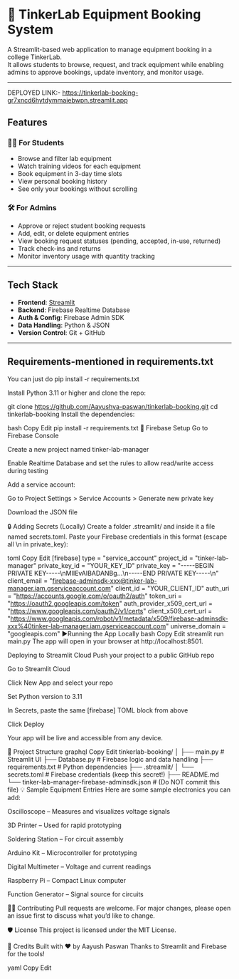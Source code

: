 # 🧪 TinkerLab Equipment Booking System

A Streamlit-based web application to manage equipment booking in a college TinkerLab.  
It allows students to browse, request, and track equipment while enabling admins to approve bookings, update inventory, and monitor usage.

---
DEPLOYED LINK:- https://tinkerlab-booking-gr7xncd6hytdymmaiebwpn.streamlit.app

## Features

### 👨‍🎓 For Students
- Browse and filter lab equipment
- Watch training videos for each equipment
- Book equipment in 3-day time slots
- View personal booking history
- See only your bookings without scrolling

### 🛠️ For Admins
- Approve or reject student booking requests
- Add, edit, or delete equipment entries
- View booking request statuses (pending, accepted, in-use, returned)
- Track check-ins and returns
- Monitor inventory usage with quantity tracking

---

##  Tech Stack

- **Frontend**: [Streamlit](https://streamlit.io/)
- **Backend**: Firebase Realtime Database
- **Auth & Config**: Firebase Admin SDK
- **Data Handling**: Python & JSON
- **Version Control**: Git + GitHub

---

## Requirements-mentioned in requirements.txt
You can just do pip install -r requirements.txt


Install Python 3.11 or higher and clone the repo:


git clone https://github.com/Aayushya-paswan/tinkerlab-booking.git
cd tinkerlab-booking
Install the dependencies:

bash
Copy
Edit
pip install -r requirements.txt
🔐 Firebase Setup
Go to Firebase Console

Create a new project named tinker-lab-manager

Enable Realtime Database and set the rules to allow read/write access during testing

Add a service account:

Go to Project Settings > Service Accounts > Generate new private key

Download the JSON file

🔒 Adding Secrets (Locally)
Create a folder .streamlit/ and inside it a file named secrets.toml.
Paste your Firebase credentials in this format (escape all \n in private_key):

toml
Copy
Edit
[firebase]
type = "service_account"
project_id = "tinker-lab-manager"
private_key_id = "YOUR_KEY_ID"
private_key = "-----BEGIN PRIVATE KEY-----\\nMIIEvAIBADANBg...\\n-----END PRIVATE KEY-----\\n"
client_email = "firebase-adminsdk-xxx@tinker-lab-manager.iam.gserviceaccount.com"
client_id = "YOUR_CLIENT_ID"
auth_uri = "https://accounts.google.com/o/oauth2/auth"
token_uri = "https://oauth2.googleapis.com/token"
auth_provider_x509_cert_url = "https://www.googleapis.com/oauth2/v1/certs"
client_x509_cert_url = "https://www.googleapis.com/robot/v1/metadata/x509/firebase-adminsdk-xxx%40tinker-lab-manager.iam.gserviceaccount.com"
universe_domain = "googleapis.com"
▶Running the App Locally
bash
Copy
Edit
streamlit run main.py
The app will open in your browser at http://localhost:8501.

Deploying to Streamlit Cloud
Push your project to a public GitHub repo

Go to Streamlit Cloud

Click New App and select your repo

Set Python version to 3.11

In Secrets, paste the same [firebase] TOML block from above

Click Deploy

Your app will be live and accessible from any device.

📁 Project Structure
graphql
Copy
Edit
tinkerlab-booking/
│
├── main.py                      # Streamlit UI
├── Database.py                  # Firebase logic and data handling
├── requirements.txt             # Python dependencies
├── .streamlit/
│   └── secrets.toml             # Firebase credentials (keep this secret!)
├── README.md
└── tinker-lab-manager-firebase-adminsdk.json  # (Do NOT commit this file)
💡 Sample Equipment Entries
Here are some sample electronics you can add:

Oscilloscope – Measures and visualizes voltage signals

3D Printer – Used for rapid prototyping

Soldering Station – For circuit assembly

Arduino Kit – Microcontroller for prototyping

Digital Multimeter – Voltage and current readings

Raspberry Pi – Compact Linux computer

Function Generator – Signal source for circuits

🧑‍💻 Contributing
Pull requests are welcome. For major changes, please open an issue first to discuss what you’d like to change.

🛡️ License
This project is licensed under the MIT License.

🙏 Credits
Built with ❤️ by Aayush Paswan
Thanks to Streamlit and Firebase for the tools!

yaml
Copy
Edit
